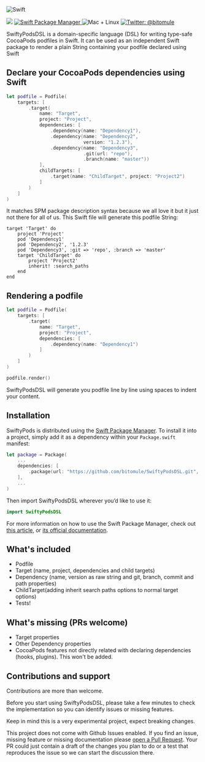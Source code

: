 ![Swift](https://github.com/bitomule/SwiftyPodsDSL/workflows/Swift/badge.svg)
<p align="left">
    <img src="https://img.shields.io/badge/Swift-5.2-orange.svg" />
    <a href="https://swift.org/package-manager">
        <img src="https://img.shields.io/badge/swiftpm-compatible-brightgreen.svg?style=flat" alt="Swift Package Manager" />
    </a>
     <img src="https://img.shields.io/badge/platforms-mac+linux-brightgreen.svg?style=flat" alt="Mac + Linux" />
    <a href="https://twitter.com/bitomule">
        <img src="https://img.shields.io/badge/twitter-@bitomule-blue.svg?style=flat" alt="Twitter: @bitomule" />
    </a>
</p>

SwiftyPodsDSL is a domain-specific language (DSL) for writing type-safe CocoaPods podfiles in Swift. It can be used as an independent Swift package to render a plain String containing your podfile declared using Swift

## Declare your CocoaPods dependencies using Swift

```swift
let podfile = Podfile(
    targets: [
        .target(
            name: "Target",
            project: "Project",
            dependencies: [
                .dependency(name: "Dependency1"),
                .dependency(name: "Dependency2",
                            version: "1.2.3"),
                .dependency(name: "Dependency3",
                            .git(url: "repo"),
                            .branch(name: "master"))
            ],
            childTargets: [
                .target(name: "ChildTarget", project: "Project2")
            ]
        )
    ]
)
```

It matches SPM package description syntax because we all love it but it just not there for all of us. This Swift file will generate this podfile String:

```
target 'Target' do
    project 'Project'
    pod 'Dependency1'
    pod 'Dependency2', '1.2.3'
    pod 'Dependency3', :git => 'repo', :branch => 'master'
    target 'ChildTarget' do
        project 'Project2'
        inherit! :search_paths
    end
end
```

## Rendering a podfile

```swift
let podfile = Podfile(
    targets: [
        .target(
            name: "Target",
            project: "Project",
            dependencies: [
                .dependency(name: "Dependency1")
            ]
        )
    ]
)

podfile.render()
```

SwiftyPodsDSL will generate you podfile line by line using spaces to indent your content.

## Installation

SwiftyPods is distributed using the [Swift Package Manager](https://swift.org/package-manager). To install it into a project, simply add it as a dependency within your `Package.swift` manifest:

```swift
let package = Package(
    ...
    dependencies: [
        .package(url: "https://github.com/bitomule/SwiftyPodsDSL.git", from: "0.1.0")
    ],
    ...
)
```

Then import SwiftyPodsDSL wherever you’d like to use it:

```swift
import SwiftyPodsDSL
```

For more information on how to use the Swift Package Manager, check out [this article](https://www.swiftbysundell.com/articles/managing-dependencies-using-the-swift-package-manager), or [its official documentation](https://github.com/apple/swift-package-manager/tree/master/Documentation).

## What's included
- Podfile
- Target (name, project, dependencies and child targets)
- Dependency (name, version as raw string and git, branch, commit and path properties)
- ChildTarget(adding inherit search paths options to normal target options)
- Tests!

## What's missing (PRs welcome)
- Target properties
- Other Dependency properties
- CocoaPods features not directly related with declaring dependencies (hooks, plugins). This won't be added.

## Contributions and support

Contributions are more than welcome.

Before you start using SwiftyPodsDSL, please take a few minutes to check the implementation so you can identify issues or missing features.

Keep in mind this is a very experimental project, expect breaking changes.

This project does not come with Github Issues enabled. If you find an issue, missing feature or missing documentation please [open a Pull Request](https://github.com/bitomule/SwiftyPodsDSL/pull/new). Your PR could just contain a draft of the changes you plan to do or a test that reproduces the issue so we can start the discussion there.
